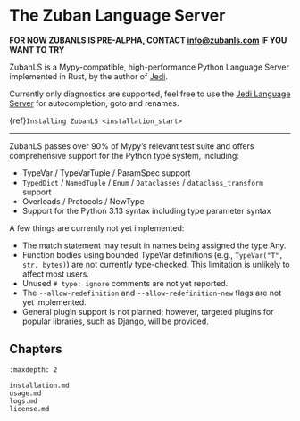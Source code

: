 # The Zuban Language Server

**FOR NOW ZUBANLS IS PRE-ALPHA, CONTACT info@zubanls.com IF YOU WANT TO TRY**

ZubanLS is a Mypy-compatible, high-performance Python Language Server
implemented in Rust, by the author of [Jedi](https://github.com/davidhalter/jedi).

Currently only diagnostics are supported, feel free to use the [Jedi Language
Server](https://github.com/pappasam/jedi-language-server/) for autocompletion,
goto and renames.

{ref}`Installing ZubanLS <installation_start>`

---

ZubanLS passes over 90% of Mypy’s relevant test suite and offers comprehensive
support for the Python type system, including:

- TypeVar / TypeVarTuple / ParamSpec support
- `TypedDict` / `NamedTuple` / `Enum` / `Dataclasses` / `dataclass_transform` support
- Overloads / Protocols / NewType
- Support for the Python 3.13 syntax including type parameter syntax

A few things are currently not yet implemented:

- The match statement may result in names being assigned the type Any.
- Function bodies using bounded TypeVar definitions (e.g., `TypeVar("T", str, bytes)`) are not currently type-checked. This limitation is unlikely to affect most users.
- Unused `# type: ignore` comments are not yet reported.
- The `--allow-redefinition` and `--allow-redefinition-new` flags are not yet implemented.
- General plugin support is not planned; however, targeted plugins for popular
  libraries, such as Django, will be provided.

## Chapters

```{toctree}
:maxdepth: 2

installation.md
usage.md
logs.md
license.md
```
